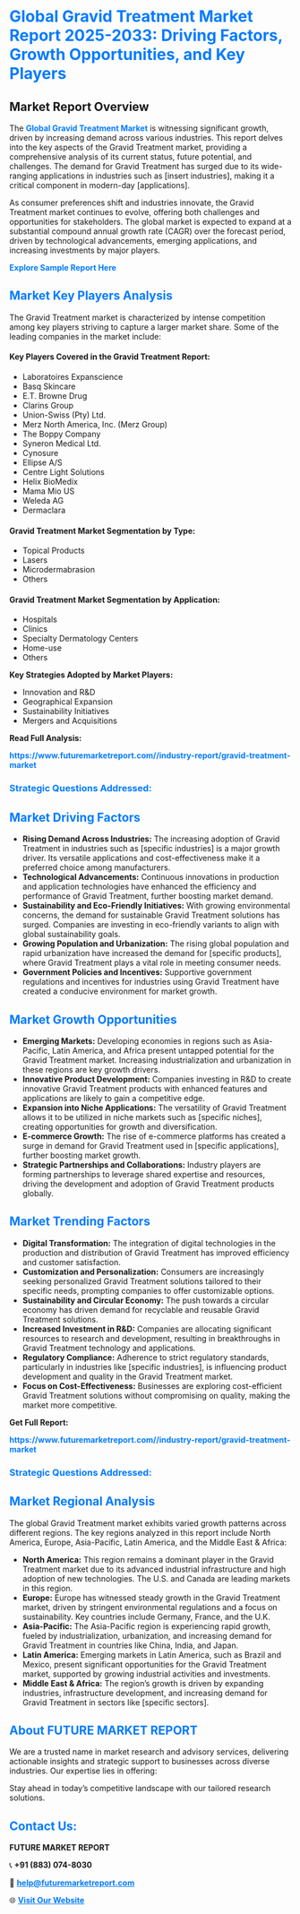 <h1 style="color: #007BFF;">Global Gravid Treatment Market Report 2025-2033: Driving Factors, Growth Opportunities, and Key Players</h1>

<section id="overview">
<h2>Market Report Overview</h2>
<p>The <a href="https://www.futuremarketreport.com//industry-report/gravid-treatment-market" style="color: #007BFF; text-decoration: none;"><strong>Global Gravid Treatment Market</strong></a> is witnessing significant growth, driven by increasing demand across various industries. This report delves into the key aspects of the Gravid Treatment market, providing a comprehensive analysis of its current status, future potential, and challenges. The demand for Gravid Treatment has surged due to its wide-ranging applications in industries such as [insert industries], making it a critical component in modern-day [applications].</p>
<p>As consumer preferences shift and industries innovate, the Gravid Treatment market continues to evolve, offering both challenges and opportunities for stakeholders. The global market is expected to expand at a substantial compound annual growth rate (CAGR) over the forecast period, driven by technological advancements, emerging applications, and increasing investments by major players.</p>
</section>

<section id="overview">
<p><a href="https://www.futuremarketreport.com//request-sample/reportId=64763" style="color: #007BFF; text-decoration: none;"><strong>Explore Sample Report Here</strong></a></p>
</section>

<section id="key-players">
<h2 style="color: #007BFF;">Market Key Players Analysis</h2>
<p>The Gravid Treatment market is characterized by intense competition among key players striving to capture a larger market share. Some of the leading companies in the market include:</p>
<h4>Key Players Covered in the Gravid Treatment Report:</h4>
<ul><li>Laboratoires Expanscience</li><li>Basq Skincare</li><li>E.T. Browne Drug</li><li>Clarins Group</li><li>Union-Swiss (Pty) Ltd.</li><li>Merz North America, Inc. (Merz Group)</li><li>The Boppy Company</li><li>Syneron Medical Ltd.</li><li>Cynosure</li><li>Ellipse A/S</li><li>Centre Light Solutions</li><li>Helix BioMedix</li><li>Mama Mio US</li><li>Weleda AG</li><li>Dermaclara</li></ul>
<h4>Gravid Treatment Market Segmentation by Type:</h4>
<ul><li>Topical Products</li><li>Lasers</li><li>Microdermabrasion</li><li>Others</li></ul>

<h4>Gravid Treatment Market Segmentation by Application:</h4>
<ul><li>Hospitals</li><li>Clinics</li><li>Specialty Dermatology Centers</li><li>Home-use</li><li>Others</li></ul>
<p><strong>Key Strategies Adopted by Market Players:</strong></p>
<ul>
<li>Innovation and R&D</li>
<li>Geographical Expansion</li>
<li>Sustainability Initiatives</li>
<li>Mergers and Acquisitions</li>
</ul>
</section>

<section>
<p><strong>Read Full Analysis: </strong></p><a href="https://www.futuremarketreport.com//industry-report/gravid-treatment-market" style="color: #007BFF; text-decoration: none;"><strong>https://www.futuremarketreport.com//industry-report/gravid-treatment-market</strong></a>
<h3 style="color: #007BFF;">Strategic Questions Addressed:</h3>
</section>

<section id="driving-factors">
<h2 style="color: #007BFF;">Market Driving Factors</h2>
<ul>
<li><strong>Rising Demand Across Industries:</strong> The increasing adoption of Gravid Treatment in industries such as [specific industries] is a major growth driver. Its versatile applications and cost-effectiveness make it a preferred choice among manufacturers.</li>
<li><strong>Technological Advancements:</strong> Continuous innovations in production and application technologies have enhanced the efficiency and performance of Gravid Treatment, further boosting market demand.</li>
<li><strong>Sustainability and Eco-Friendly Initiatives:</strong> With growing environmental concerns, the demand for sustainable Gravid Treatment solutions has surged. Companies are investing in eco-friendly variants to align with global sustainability goals.</li>
<li><strong>Growing Population and Urbanization:</strong> The rising global population and rapid urbanization have increased the demand for [specific products], where Gravid Treatment plays a vital role in meeting consumer needs.</li>
<li><strong>Government Policies and Incentives:</strong> Supportive government regulations and incentives for industries using Gravid Treatment have created a conducive environment for market growth.</li>
</ul>
</section>

<section id="growth-opportunities">
<h2 style="color: #007BFF;">Market Growth Opportunities</h2>
<ul>
<li><strong>Emerging Markets:</strong> Developing economies in regions such as Asia-Pacific, Latin America, and Africa present untapped potential for the Gravid Treatment market. Increasing industrialization and urbanization in these regions are key growth drivers.</li>
<li><strong>Innovative Product Development:</strong> Companies investing in R&D to create innovative Gravid Treatment products with enhanced features and applications are likely to gain a competitive edge.</li>
<li><strong>Expansion into Niche Applications:</strong> The versatility of Gravid Treatment allows it to be utilized in niche markets such as [specific niches], creating opportunities for growth and diversification.</li>
<li><strong>E-commerce Growth:</strong> The rise of e-commerce platforms has created a surge in demand for Gravid Treatment used in [specific applications], further boosting market growth.</li>
<li><strong>Strategic Partnerships and Collaborations:</strong> Industry players are forming partnerships to leverage shared expertise and resources, driving the development and adoption of Gravid Treatment products globally.</li>
</ul>
</section>

<section id="trending-factors">
<h2 style="color: #007BFF;">Market Trending Factors</h2>
<ul>
<li><strong>Digital Transformation:</strong> The integration of digital technologies in the production and distribution of Gravid Treatment has improved efficiency and customer satisfaction.</li>
<li><strong>Customization and Personalization:</strong> Consumers are increasingly seeking personalized Gravid Treatment solutions tailored to their specific needs, prompting companies to offer customizable options.</li>
<li><strong>Sustainability and Circular Economy:</strong> The push towards a circular economy has driven demand for recyclable and reusable Gravid Treatment solutions.</li>
<li><strong>Increased Investment in R&D:</strong> Companies are allocating significant resources to research and development, resulting in breakthroughs in Gravid Treatment technology and applications.</li>
<li><strong>Regulatory Compliance:</strong> Adherence to strict regulatory standards, particularly in industries like [specific industries], is influencing product development and quality in the Gravid Treatment market.</li>
<li><strong>Focus on Cost-Effectiveness:</strong> Businesses are exploring cost-efficient Gravid Treatment solutions without compromising on quality, making the market more competitive.</li>
</ul>
</section>

<section>
<p><strong>Get Full Report: </strong></p><a href="https://www.futuremarketreport.com//industry-report/gravid-treatment-market" style="color: #007BFF; text-decoration: none;"><strong>https://www.futuremarketreport.com//industry-report/gravid-treatment-market</strong></a>
<h3 style="color: #007BFF;">Strategic Questions Addressed:</h3>
</section>


<section id="regional-analysis">
<h2 style="color: #007BFF;">Market Regional Analysis</h2>
<p>The global Gravid Treatment market exhibits varied growth patterns across different regions. The key regions analyzed in this report include North America, Europe, Asia-Pacific, Latin America, and the Middle East & Africa:</p>
<ul>
<li><strong>North America:</strong> This region remains a dominant player in the Gravid Treatment market due to its advanced industrial infrastructure and high adoption of new technologies. The U.S. and Canada are leading markets in this region.</li>
<li><strong>Europe:</strong> Europe has witnessed steady growth in the Gravid Treatment market, driven by stringent environmental regulations and a focus on sustainability. Key countries include Germany, France, and the U.K.</li>
<li><strong>Asia-Pacific:</strong> The Asia-Pacific region is experiencing rapid growth, fueled by industrialization, urbanization, and increasing demand for Gravid Treatment in countries like China, India, and Japan.</li>
<li><strong>Latin America:</strong> Emerging markets in Latin America, such as Brazil and Mexico, present significant opportunities for the Gravid Treatment market, supported by growing industrial activities and investments.</li>
<li><strong>Middle East & Africa:</strong> The region’s growth is driven by expanding industries, infrastructure development, and increasing demand for Gravid Treatment in sectors like [specific sectors].</li>
</ul>
</section>

<footer>
<h2 style="color: #007BFF;">About FUTURE MARKET REPORT</h2>
<p>We are a trusted name in market research and advisory services, delivering actionable insights and strategic support to businesses across diverse industries. Our expertise lies in offering:</p>

<p>Stay ahead in today’s competitive landscape with our tailored research solutions.</p>

<h2 style="color: #007BFF;">Contact Us:</h2>
<p><strong>FUTURE MARKET REPORT</strong></p>
<p>📞 <strong>+91 (883) 074-8030</strong></p>
<p>📧 <strong><a href="mailto:help@futuremarketreport.com" style="color: #007BFF;">help@futuremarketreport.com</a></strong></p>
<p>🌐 <strong><a href="https://www.futuremarketreport.com/" style="color: #007BFF;">Visit Our Website</a></strong></p>
</footer>